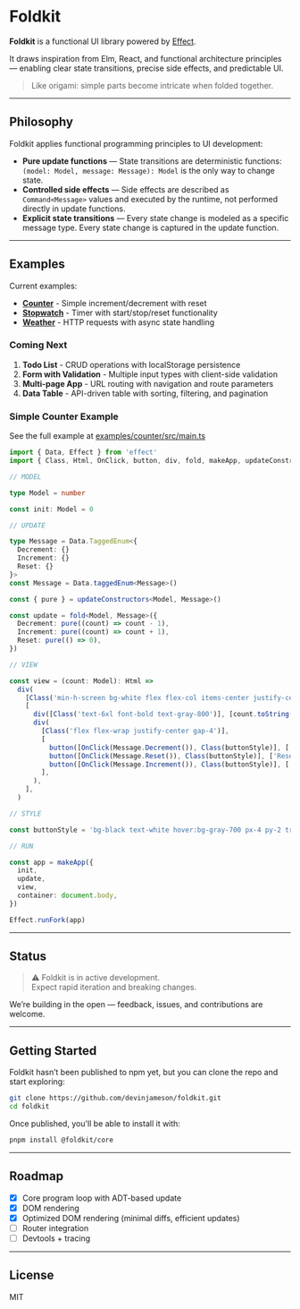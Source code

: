 # Foldkit

**Foldkit** is a functional UI library powered by [Effect](https://effect.website/).

It draws inspiration from Elm, React, and functional architecture principles — enabling clear state transitions, precise side effects, and predictable UI.

> Like origami: simple parts become intricate when folded together.

---

## Philosophy

Foldkit applies functional programming principles to UI development:

- **Pure update functions** — State transitions are deterministic functions: `(model: Model, message: Message): Model` is the only way to change state.
- **Controlled side effects** — Side effects are described as `Command<Message>` values and executed by the runtime, not performed directly in update functions.
- **Explicit state transitions** — Every state change is modeled as a specific message type. Every state change is captured in the update function.

---

## Examples

Current examples:
- **[Counter](examples/counter/src/main.ts)** - Simple increment/decrement with reset
- **[Stopwatch](examples/stopwatch/src/main.ts)** - Timer with start/stop/reset functionality
- **[Weather](examples/weather/src/main.ts)** - HTTP requests with async state handling

### Coming Next

1. **Todo List** - CRUD operations with localStorage persistence
1. **Form with Validation** - Multiple input types with client-side validation
1. **Multi-page App** - URL routing with navigation and route parameters
1. **Data Table** - API-driven table with sorting, filtering, and pagination

### Simple Counter Example

See the full example at [examples/counter/src/main.ts](examples/counter/src/main.ts)

```ts
import { Data, Effect } from 'effect'
import { Class, Html, OnClick, button, div, fold, makeApp, updateConstructors } from '@foldkit/core'

// MODEL

type Model = number

const init: Model = 0

// UPDATE

type Message = Data.TaggedEnum<{
  Decrement: {}
  Increment: {}
  Reset: {}
}>
const Message = Data.taggedEnum<Message>()

const { pure } = updateConstructors<Model, Message>()

const update = fold<Model, Message>({
  Decrement: pure((count) => count - 1),
  Increment: pure((count) => count + 1),
  Reset: pure(() => 0),
})

// VIEW

const view = (count: Model): Html =>
  div(
    [Class('min-h-screen bg-white flex flex-col items-center justify-center gap-6 p-6')],
    [
      div([Class('text-6xl font-bold text-gray-800')], [count.toString()]),
      div(
        [Class('flex flex-wrap justify-center gap-4')],
        [
          button([OnClick(Message.Decrement()), Class(buttonStyle)], ['-']),
          button([OnClick(Message.Reset()), Class(buttonStyle)], ['Reset']),
          button([OnClick(Message.Increment()), Class(buttonStyle)], ['+']),
        ],
      ),
    ],
  )

// STYLE

const buttonStyle = 'bg-black text-white hover:bg-gray-700 px-4 py-2 transition'

// RUN

const app = makeApp({
  init,
  update,
  view,
  container: document.body,
})

Effect.runFork(app)
```

---

## Status

> ⚠️ Foldkit is in active development.  
> Expect rapid iteration and breaking changes.

We’re building in the open — feedback, issues, and contributions are welcome.

---

## Getting Started

Foldkit hasn’t been published to npm yet, but you can clone the repo and start exploring:

```bash
git clone https://github.com/devinjameson/foldkit.git
cd foldkit
```

Once published, you'll be able to install it with:

```bash
pnpm install @foldkit/core
```

---

## Roadmap

- [x] Core program loop with ADT-based update
- [x] DOM rendering
- [x] Optimized DOM rendering (minimal diffs, efficient updates)
- [ ] Router integration
- [ ] Devtools + tracing

---

## License

MIT
